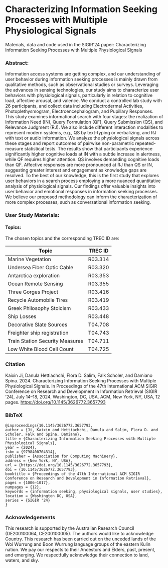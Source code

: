 # Characterizing Information Seeking Processes with Multiple Physiological Signals

Materials, data and code used in the SIGIR'24 paper: Characterizing Information Seeking Processes with Multiple Physiological Signals

### Abstract:
Information access systems are getting complex, and our understanding of user behavior during information seeking processes is mainly drawn from qualitative methods, such as observational studies or surveys. Leveraging the advances in sensing technologies, our study aims to characterize user behaviors with physiological signals, particularly in relation to cognitive load, affective arousal, and valence. We conduct a controlled lab study with 26 participants, and collect data including Electrodermal Activities, Photoplethysmogram, Electroencephalogram, and Pupillary Responses. This study examines informational search with four stages: the realization of Information Need (IN), Query Formulation (QF), Query Submission (QS), and Relevance Judgment (RJ). We also include different interaction modalities to represent modern systems, e.g., QS by text-typing or verbalizing, and RJ with text or audio information. We analyze the physiological signals across these stages and report outcomes of pairwise non-parametric repeated-measure statistical tests. The results show that participants experience significantly higher cognitive loads at IN with a subtle increase in alertness, while QF requires higher attention. QS involves demanding cognitive loads than QF. Affective responses are more pronounced at RJ than QS or IN, suggesting greater interest and engagement as knowledge gaps are resolved. To the best of our knowledge, this is the first study that explores user behaviors in a search process employing a more nuanced quantitative analysis of physiological signals. Our findings offer valuable insights into user behavior and emotional responses in information seeking processes. We believe our proposed methodology can inform the characterization of more complex processes, such as conversational information seeking.

### User Study Materials:

#### Topics:
The chosen topics and the corresponding TREC ID are:

|Topic|TREC ID|
| --- | --- |
|Marine Vegetation|R03.314|
|Undersea Fiber Optic Cable|R03.320|
|Antarctica exploration|R03.353|
|Ocean Remote Sensing|R03.355|
|Three Gorges Project|R03.416|
|Recycle Automobile Tires|R03.419|
|Greek Philosophy Stoicism|R03.433|
|Ship Losses|R03.448|
|Decorative Slate Sources|T04.708|
|Freighter ship registration|T04.743|
|Train Station Security Measures|T04.711|
|Low White Blood Cell Count|T04.725|

### Citation
Kaixin Ji, Danula Hettiachchi, Flora D. Salim, Falk Scholer, and Damiano Spina. 2024. Characterizing Information Seeking Processes with Multiple Physiological Signals. In Proceedings of the 47th International ACM SIGIR Conference on Research and Development in Information Retrieval (SIGIR ’24), July 14–18, 2024, Washington, DC, USA. ACM, New York, NY, USA, 12 pages. https://doi.org/10.1145/3626772.3657793

### BibTeX
```
@inproceedings{10.1145/3626772.3657793,
author = {Ji, Kaixin and Hettiachchi, Danula and Salim, Flora D. and Scholer, Falk and Spina, Damiano},
title = {Characterizing Information Seeking Processes with Multiple Physiological Signals},
year = {2024},
isbn = {9798400704314},
publisher = {Association for Computing Machinery},
address = {New York, NY, USA},
url = {https://doi.org/10.1145/3626772.3657793},
doi = {10.1145/3626772.3657793},
booktitle = {Proceedings of the 47th International ACM SIGIR Conference on Research and Development in Information Retrieval},
pages = {1006–1017},
numpages = {12},
keywords = {information seeking, physiological signals, user studies},
location = {Washington DC, USA},
series = {SIGIR '24}
}
```

### Acknowledgements
This research is supported by the Australian Research Council (DE200100064, CE200100005). The authors would like to acknowledge Country. This research has been carried out on the unceded lands of the Woi Wurrung and Boon Wurrung language groups of the eastern Kulin nation. We pay our respects to their Ancestors and Elders, past, present, and emerging. We respectfully acknowledge their connection to land, waters, and sky.
